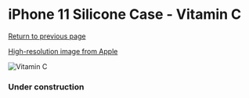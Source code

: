 # iPhone 11 Silicone Case - Vitamin C

[Return to previous page](/iphone_xr)

[High-resolution image from Apple](https://store.storeimages.cdn-apple.com/8756/as-images.apple.com/is/MY192?wid=4500&hei=4500&fmt=png)

<div style="width: 384px"><img src="/everyphone/MY192.png" alt="Vitamin C"></div>

### Under construction
